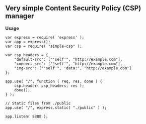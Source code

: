 ## Very simple Content Security Policy (CSP) manager


**Usage**

	var express = require( 'express' );
	var app = express();
	var csp = require( "simple-csp" );
	
	var csp_headers = {
        "default-src": ["'self'", "http://example.com"],
        "connect-src": ["'self'", "http://example.com"],
        "img-src": ["'self'", "data:", "http://example.com"]
    };
	
	app.use( "/", function ( req, res, done ) {
        csp.header( csp_headers, res );
        done();
    } );

    // Static files from ./public
    app.use( "/", express.static( "./public" ) );
    
    app.listen( 8888 );